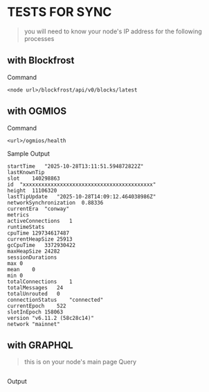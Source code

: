 # TESTS FOR SYNC
> you will need to know your node's IP address for the following processes
## with Blockfrost
Command
```
<node url>/blockfrost/api/v0/blocks/latest
```
## with OGMIOS
Command
```
<url>/ogmios/health 
```
Sample Output
```
startTime	"2025-10-28T13:11:51.594872822Z"
lastKnownTip	
slot	140298863
id	"xxxxxxxxxxxxxxxxxxxxxxxxxxxxxxxxxxxxxxxxxx"
height	11106320
lastTipUpdate	"2025-10-28T14:09:12.464038986Z"
networkSynchronization	0.88336
currentEra	"conway"
metrics	
activeConnections	1
runtimeStats	
cpuTime	129734617487
currentHeapSize	25913
gcCpuTime	3372930422
maxHeapSize	24282
sessionDurations	
max	0
mean	0
min	0
totalConnections	1
totalMessages	24
totalUnrouted	0
connectionStatus	"connected"
currentEpoch	522
slotInEpoch	158063
version	"v6.11.2 (58c28c14)"
network	"mainnet"
```
## with GRAPHQL
> this is on your node's main page
Query
```

```
Output
